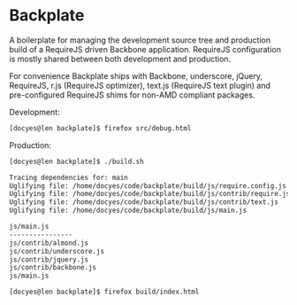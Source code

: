 Backplate
===========

A boilerplate for managing the development source tree and production build of a RequireJS driven Backbone application.
RequireJS configuration is mostly shared between both development and production. 

For convenience Backplate ships with Backbone, underscore, jQuery, RequireJS, r.js (RequireJS optimizer), text.js (RequireJS text plugin) 
and pre-configured RequireJS shims for non-AMD compliant packages.

Development:
```sh
[docyes@len backplate]$ firefox src/debug.html
```

Production:
```sh
[docyes@len backplate]$ ./build.sh 

Tracing dependencies for: main
Uglifying file: /home/docyes/code/backplate/build/js/require.config.js
Uglifying file: /home/docyes/code/backplate/build/js/contrib/require.js
Uglifying file: /home/docyes/code/backplate/build/js/contrib/text.js
Uglifying file: /home/docyes/code/backplate/build/js/main.js

js/main.js
----------------
js/contrib/almond.js
js/contrib/underscore.js
js/contrib/jquery.js
js/contrib/backbone.js
js/main.js

[docyes@len backplate]$ firefox build/index.html
```



